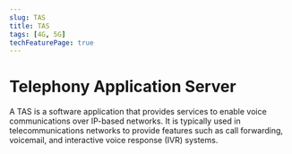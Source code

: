 ```yaml
---
slug: TAS
title: TAS
tags: [4G, 5G]
techFeaturePage: true
---
```


# Telephony Application Server

A TAS is a software application that provides services to enable voice communications over IP-based networks. It is typically used in telecommunications networks to provide features such as call forwarding, voicemail, and interactive voice response (IVR) systems.
